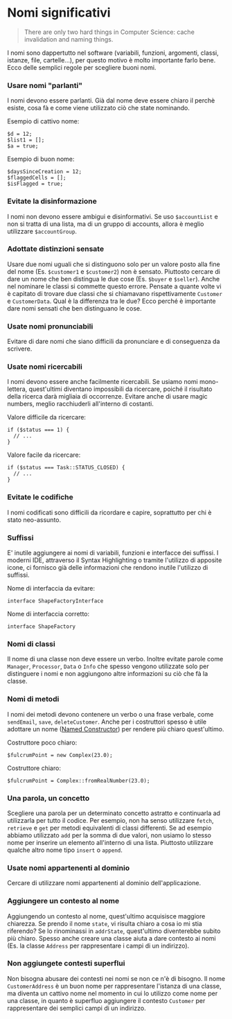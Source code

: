 # Nomi significativi

> There are only two hard things in Computer Science: cache invalidation and naming things.

I nomi sono dappertutto nel software \(variabili, funzioni, argomenti, classi, istanze, file, cartelle...\), per questo motivo è molto importante farlo bene. Ecco delle semplici regole per scegliere buoni nomi.

### Usare nomi "parlanti"

I nomi devono essere parlanti. Già dal nome deve essere chiaro il perchè esiste, cosa fà e come viene utilizzato ciò che state nominando.

Esempio di cattivo nome:

```text
$d = 12;
$list1 = [];
$a = true;
```

Esempio di buon nome:

```text
$daysSinceCreation = 12;
$flaggedCells = [];
$isFlagged = true;
```

### Evitate la disinformazione

I nomi non devono essere ambigui e disinformativi. Se uso `$accountList` e non si tratta di una lista, ma di un gruppo di accounts, allora è meglio utilizzare `$accountGroup`.

### Adottate distinzioni sensate

Usare due nomi uguali che si distinguono solo per un valore posto alla fine del nome \(Es. `$customer1` e `$customer2`\) non è sensato. Piuttosto cercare di dare un nome che ben distingua le due cose \(Es. `$buyer` e `$seller`\). Anche nel nominare le classi si commette questo errore. Pensate a quante volte vi è capitato di trovare due classi che si chiamavano rispettivamente `Customer` e `CustomerData`. Qual è la differenza tra le due? Ecco perché è importante dare nomi sensati che ben distinguano le cose.

### Usate nomi pronunciabili

Evitare di dare nomi che siano difficili da pronunciare e di conseguenza da scrivere.

### Usate nomi ricercabili

I nomi devono essere anche facilmente ricercabili. Se usiamo nomi mono-lettera, quest'ultimi diventano impossibili da ricercare, poiché il risultato della ricerca darà migliaia di occorrenze. Evitare anche di usare magic numbers, meglio racchiuderli all'interno di costanti.

Valore difficile da ricercare:

```text
if ($status === 1) {
  // ...
}
```

Valore facile da ricercare:

```text
if ($status === Task::STATUS_CLOSED) {
  // ...
}
```

### Evitate le codifiche

I nomi codificati sono difficili da ricordare e capire, soprattutto per chi è stato neo-assunto.

### Suffissi

E' inutile aggiungere ai nomi di variabili, funzioni e interfacce dei suffissi. I moderni IDE, attraverso il Syntax Highlighting o tramite l'utilizzo di apposite icone, ci fornisco già delle informazioni che rendono inutile l'utilizzo di suffissi.

Nome di interfaccia da evitare:

```text
interface ShapeFactoryInterface
```

Nome di interfaccia corretto:

```text
interface ShapeFactory
```

### Nomi di classi

Il nome di una classe non deve essere un verbo. Inoltre evitate parole come `Manager`, `Processor`, `Data` o `Info` che spesso vengono utilizzate solo per distinguere i nomi e non aggiungono altre informazioni su ciò che fà la classe.

### Nomi di metodi

I nomi dei metodi devono contenere un verbo o una frase verbale, come `sendEmail`, `save`, `deleteCustomer`. Anche per i costruttori spesso è utile adottare un nome \([Named Constructor](http://blog.conorsmith.ie/named-constructors-in-php)\) per rendere più chiaro quest'ultimo.

Costruttore poco chiaro:

```text
$fulcrumPoint = new Complex(23.0);
```

Costruttore chiaro:

```text
$fulcrumPoint = Complex::fromRealNumber(23.0);
```

### Una parola, un concetto

Scegliere una parola per un determinato concetto astratto e continuarla ad utilizzarla per tutto il codice. Per esempio, non ha senso utilizzare `fetch`, `retrieve` e `get` per metodi equivalenti di classi differenti. Se ad esempio abbiamo utilizzato `add` per la somma di due valori, non usiamo lo stesso nome per inserire un elemento all'interno di una lista. Piuttosto utilizzare qualche altro nome tipo `insert` o `append`.

### Usate nomi appartenenti al dominio

Cercare di utilizzare nomi appartenenti al dominio dell'applicazione.

### Aggiungere un contesto al nome

Aggiungendo un contesto al nome, quest'ultimo acquisisce maggiore chiarezza. Se prendo il nome `state`, vi risulta chiaro a cosa io mi stia riferendo? Se lo rinominassi in `addrState`, quest'ultimo diventerebbe subito più chiaro. Spesso anche creare una classe aiuta a dare contesto ai nomi \(Es. la classe `Address` per rappresentare i campi di un indirizzo\).

### Non aggiungete contesti superflui

Non bisogna abusare dei contesti nei nomi se non ce n'è di bisogno. Il nome `CustomerAddress` è un buon nome per rappresentare l'istanza di una classe, ma diventa un cattivo nome nel momento in cui lo utilizzo come nome per una classe, in quanto è superfluo aggiungere il contesto `Customer` per rappresentare dei semplici campi di un indirizzo.

